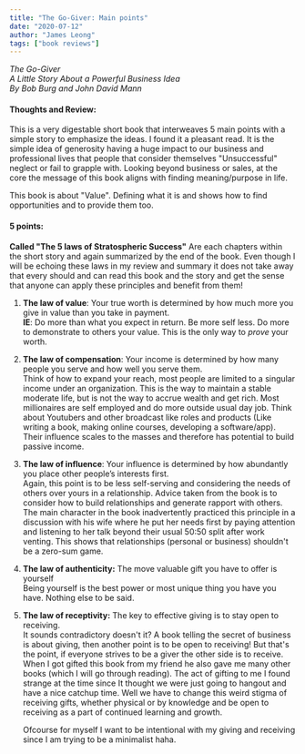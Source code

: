 ```yaml
---
title: "The Go-Giver: Main points"
date: "2020-07-12"
author: "James Leong"
tags: ["book reviews"]
---
```


_The Go-Giver_  
_A Little Story About a Powerful Business Idea_  
_By Bob Burg and John David Mann_

#### Thoughts and Review:

This is a very digestable short book that interweaves 5 main points with a simple story to emphasize the ideas. I found it a pleasant read. It is the simple idea of generosity having a huge impact to our business and professional lives that people that consider themselves "Unsuccessful" neglect or fail to grapple with. Looking beyond business or sales, at the core the message of this book aligns with finding meaning/purpose in life.  
  
This book is about "Value". Defining what it is and shows how to find opportunities and to provide them too.

#### 5 points:

**Called "The 5 laws of Stratospheric Success"** Are each chapters within the short story and again summarized by the end of the book. Even though I will be echoing these laws in my review and summary it does not take away that every should and can read this book and the story and get the sense that anyone can apply these principles and benefit from them!

1. **The law of value**: Your true worth is determined by how much more you give in value than you take in payment.  
    **IE**: Do more than what you expect in return. Be more self less. Do more to demonstrate to others your value. This is the only way to _prove_ your worth.
2. **The law of compensation**: Your income is determined by how many people you serve and how well you serve them.  
    Think of how to expand your reach, most people are limited to a singular income under an organization. This is the way to maintain a stable moderate life, but is not the way to accrue wealth and get rich. Most millionaires are self employed and do more outside usual day job. Think about Youtubers and other broadcast like roles and products (Like writing a book, making online courses, developing a software/app). Their influence scales to the masses and therefore has potential to build passive income.
3. **The law of influence**: Your influence is determined by how abundantly you place other people’s interests first.  
    Again, this point is to be less self-serving and considering the needs of others over yours in a relationship. Advice taken from the book is to consider how to build relationships and generate rapport with others. The main character in the book inadvertently practiced this principle in a discussion with his wife where he put her needs first by paying attention and listening to her talk beyond their usual 50:50 split after work venting. This shows that relationships (personal or business) shouldn't be a zero-sum game.
4. **The law of authenticity:** The move valuable gift you have to offer is yourself  
    Being yourself is the best power or most unique thing you have you have. Nothing else to be said.
5. **The law of receptivity:** The key to effective giving is to stay open to receiving.  
    It sounds contradictory doesn't it? A book telling the secret of business is about giving, then another point is to be open to receiving! But that's the point, if everyone strives to be a giver the other side is to receive. When I got gifted this book from my friend he also gave me many other books (which I will go through reading). The act of gifting to me I found strange at the time since It thought we were just going to hangout and have a nice catchup time. Well we have to change this weird stigma of receiving gifts, whether physical or by knowledge and be open to receiving as a part of continued learning and growth.  
      
    Ofcourse for myself I want to be intentional with my giving and receiving since I am trying to be a minimalist haha.
